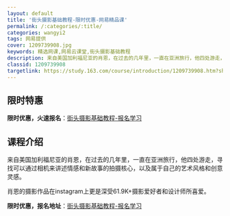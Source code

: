 ```yaml
---
layout: default
title: '街头摄影基础教程-限时优惠-网易精品课'
permalink: /:categories/:title/
categories: wangyi2
tags: 网易提供
cover: 1209739908.jpg
keywords: 精选网课,网易云课堂,街头摄影基础教程
description: 来自美国加利福尼亚的肖恩，在过去的几年里，一直在亚洲旅行，他四处游走，寻找可以通过相机来讲述情感和新故事的拍摄核心，以及
classid: 1209739908
targetlink: https://study.163.com/course/introduction/1209739908.htm?share=1&shareId=1025206652&utm_campaign=share&utm_medium=iphoneShare&utm_source=&utm_u=1025206652
---
```


## 限时特惠

**限时优惠，火速报名**：[街头摄影基础教程-报名学习](https://study.163.com/course/introduction/1209739908.htm?share=1&shareId=1025206652&utm_campaign=share&utm_medium=iphoneShare&utm_source=&utm_u=1025206652)

## 课程介绍

来自美国加利福尼亚的肖恩，在过去的几年里，一直在亚洲旅行，他四处游走，寻找可以通过相机来讲述情感和新故事的拍摄核心，以及属于自己的艺术风格和创意灵感。 



肖恩的摄影作品在instagram上更是深受61.9K+摄影爱好者和设计师所喜爱。

**限时优惠，报名地址**：[街头摄影基础教程-报名学习](https://study.163.com/course/introduction/1209739908.htm?share=1&shareId=1025206652&utm_campaign=share&utm_medium=iphoneShare&utm_source=&utm_u=1025206652)

